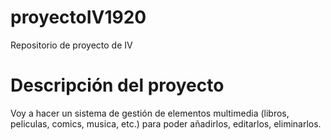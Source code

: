 # proyectoIV1920
Repositorio de proyecto de IV

# Descripción del proyecto
Voy a hacer un sistema de gestión de elementos multimedia (libros, peliculas, comics, musica, etc.) para poder añadirlos, editarlos, eliminarlos. 
